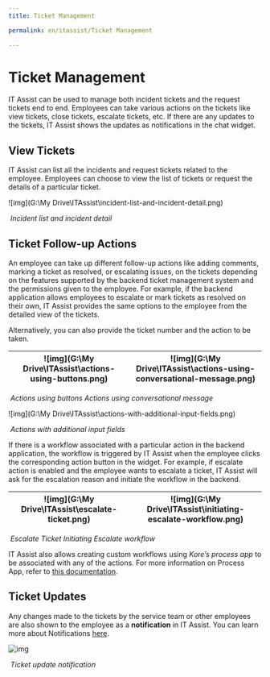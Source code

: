 ```yaml
---
title: Ticket Management

permalink: en/itassist/Ticket Management

---
```


# Ticket Management

IT Assist can be used to manage both incident tickets and the request tickets end to end. Employees can take various actions on the tickets like view tickets, close tickets, escalate tickets, etc. If there are any updates to the tickets, IT Assist shows the updates as notifications in the chat widget.

## View Tickets

IT Assist can list all the incidents and request tickets related to the employee. Employees can choose to view the list of tickets or request the details of a particular ticket. 

![img](G:\My Drive\ITAssist\incident-list-and-incident-detail.png)

​																*Incident list and incident detail*

## Ticket Follow-up Actions

An employee can take up different follow-up actions like adding comments, marking a ticket as resolved, or escalating issues, on the tickets depending on the features supported by the backend ticket management system and the permissions given to the employee. For example, if the backend application allows employees to escalate or mark tickets as resolved on their own, IT Assist provides the same options to the employee from the detailed view of the tickets.

Alternatively, you can also provide the ticket number and the action to be taken.

| ![img](G:\My Drive\ITAssist\actions-using-buttons.png) | ![img](G:\My Drive\ITAssist\actions-using-conversational-message.png) |
| ------------------------------------------------------ | ------------------------------------------------------------ |

​								*Actions using buttons                             			Actions using conversational message* 

![img](G:\My Drive\ITAssist\actions-with-additional-input-fields.png)

​																*Actions with additional input fields*

If there is a workflow associated with a particular action in the backend application, the workflow is triggered by IT Assist when the employee clicks the corresponding action button in the widget. For example, if escalate action is enabled and the employee wants to escalate a ticket, IT Assist will ask for the escalation reason and initiate the workflow in the backend.

| ![img](G:\My Drive\ITAssist\escalate-ticket.png) | ![img](G:\My Drive\ITAssist\initiating-escalate-workflow.png) |
| ------------------------------------------------ | ------------------------------------------------------------ |

​								*Escalate Ticket 															Initiating Escalate workflow*

IT Assist also allows creating custom workflows using *Kore’s process app* to be associated with any of the actions. For more information on Process App, refer to [this documentation](https://developer.kore.ai/docs/process-apps/how-to-articles/create-and-publish-the-process-app/).

## Ticket Updates 

Any changes made to the tickets by the service team or other employees are also shown to the employee as a **notification** in IT Assist. You can learn more about Notifications [here](https://docs.google.com/document/d/1O_NP0HgupKwLae216EHm5madwR-Xk2dO/edit#heading=h.y0om16hs1skr). 

![img](https://lh5.googleusercontent.com/qr0uWqaHn8SBb30FWh7RV-rzULPRw6rZ5B2dXXyPxJr_JIzcbrYSpczl-ZoMjbzuR0Od_tt8HjYK_h-3ehPp58frnIo7bpd783TeCOGC86T-kaxt8oqTT1jF7Xs8PlE3rn9T2jMgZVHGR-pTCet7FbGdOes71metBkNL5MiUO23thdqEhM4u1GTuLOFY)

​																	*Ticket update notification*